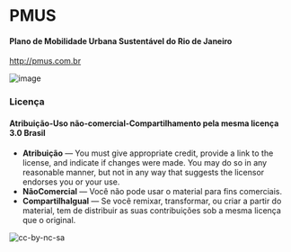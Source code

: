PMUS
====
#### Plano de Mobilidade Urbana Sustentável do Rio de Janeiro

http://pmus.com.br


![image](http://cl.ly/image/0m3V1U0P0m3l/Screen%20Shot%202015-01-26%20at%202.59.15%20PM.png)


### Licença

#### Atribuição-Uso não-comercial-Compartilhamento pela mesma licença 3.0 Brasil

- **Atribuição** — You must give appropriate credit, provide a link to the license, and indicate if changes were made. You may do so in any reasonable manner, but not in any way that suggests the licensor endorses you or your use.
- **NãoComercial** — Você não pode usar o material para fins comerciais.
- **CompartilhaIgual** — Se você remixar, transformar, ou criar a partir do material, tem de distribuir as suas contribuições sob a mesma licença que o original.

![cc-by-nc-sa](http://i.imgur.com/ske74If.png)
